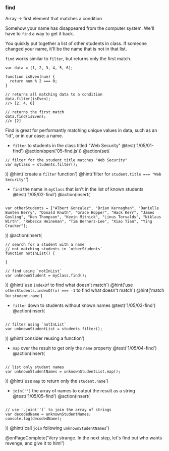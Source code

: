 ### find
Array -> first element that matches a condition

Somehow your name has disappeared from the computer system. We'll have to `find` a way to get it back.

You quickly put together a list of other students in class. If someone changed your name, it'll be the name that is not in that list.

`find` works similar to `filter`, but returns only the first match.

```
var data = [1, 2, 3, 4, 5, 6];

function isEven(num) {
  return num % 2 === 0;
}

// returns all matching data to a condition
data.filter(isEven);
//> [2, 4, 6]

// returns the first match
data.find(isEven);
//> [2]
```

Find is great for performantly matching unique values in data, such as an "id", or in our case: a name.

+ `filter` to students in the class titled "Web Security"
@test('1/05/01-find')
@action(open('05-find.js'))
@action(set(
```
// filter for the student title matches "Web Security"
var myClass = students.filter();
```
))
@hint('create a `filter` function')
@hint('filter for `student.title === "Web Security"`')

+ `find` the name in `myClass` that isn't in the list of known students
@test('1/05/02-find')
@action(insert(
```

var otherStudents = ["Albert Gonzalez", "Brian Kernaghan", "Danielle Bunten Berry", "Donald Knuth", "Grace Hopper", "Hack Kerr", "James Gosling", "Ken Thompson", "Kevin Mitnick", "Linus Torvalds", "Niklaus Wirth", "Rebecca Heineman", "Tim Berners-Lee", "Xiao Tian", "Ying Cracker"];

```
))
@action(insert(
```
// search for a student with a name
// not matching students in `otherStudents`
function notInList() {

}

// find using `notInList`
var unknownStudent = myClass.find();
```
))
@hint('use `indexOf` to find what doesn't match')
@hint('use `otherStudents.indexOf(x) === -1` to find what doesn't match')
@hint('match for `student.name`')

+ `filter` down to students without known names
@test('1/05/03-find')
@action(insert(
```

// filter using `notInList`
var unknownStudentList = students.filter();
```  
))
@hint('consider reusing a function')

+ `map` over the result to get only the `name` property
@test('1/05/04-find')
@action(insert(
```

// list only student names
var unknownStudentNames = unknownStudentList.map();
```  
))
@hint('use `map` to return only the `student.name`')

+ `join('')` the array of names to output the result as a string
@test('1/05/05-find')
@action(insert(
```

// use `.join('')` to join the array of strings
var decodedName = unknownStudentNames;
console.log(decodedName);
```  
))
@hint('call `join` following `unknownStudentNames`')

@onPageComplete('Very strange. In the next step, let's find out who wants revenge, and give it to him!')
